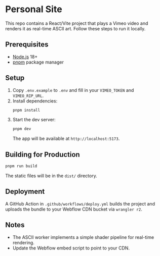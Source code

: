 # Personal Site

This repo contains a React/Vite project that plays a Vimeo video and renders it as real-time ASCII art. Follow these steps to run it locally.

## Prerequisites
- [Node.js](https://nodejs.org/) 18+
- [pnpm](https://pnpm.io/) package manager

## Setup
1. Copy `.env.example` to `.env` and fill in your `VIMEO_TOKEN` and `VIMEO_RIP_URL`.
2. Install dependencies:
   ```bash
   pnpm install
   ```
3. Start the dev server:
   ```bash
   pnpm dev
   ```
   The app will be available at `http://localhost:5173`.

## Building for Production
```bash
pnpm run build
```
The static files will be in the `dist/` directory.

## Deployment
A GitHub Action in `.github/workflows/deploy.yml` builds the project and uploads the bundle to your Webflow CDN bucket via `wrangler r2`.

## Notes
- The ASCII worker implements a simple shader pipeline for real-time rendering.
- Update the Webflow embed script to point to your CDN.
